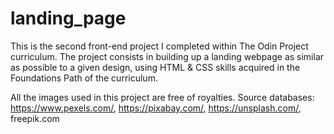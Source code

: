 # landing_page
This is the second front-end project I completed within The Odin Project curriculum.
The project consists in building up a landing webpage as similar as possible to a given design, using HTML & CSS skills acquired in the Foundations Path of the curriculum. 

All the images used in this project are free of royalties. Source databases: https://www.pexels.com/, https://pixabay.com/, https://unsplash.com/, freepik.com

